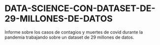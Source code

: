 # DATA-SCIENCE-CON-DATASET-DE-29-MILLONES-DE-DATOS
Informe sobre los casos de contagios y muertes de covid durante la pandemia trabajando sobre un dataset de 29 millones de datos.

